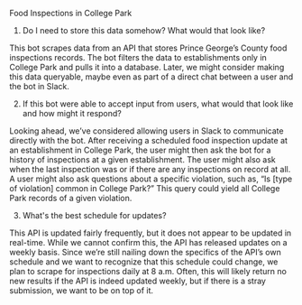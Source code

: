 Food Inspections in College Park

1. Do I need to store this data somehow? What would that look like?

This bot scrapes data from an API that stores Prince George’s County food inspections records. The bot filters the data to establishments only in College Park and pulls it into a database. Later, we might consider making this data queryable, maybe even as part of a direct chat between a user and the bot in Slack.

2. If this bot were able to accept input from users, what would that look like and how might it respond?

Looking ahead, we’ve considered allowing users in Slack to communicate directly with the bot. After receiving a scheduled food inspection update at an establishment in College Park, the user might then ask the bot for a history of inspections at a given establishment. The user might also ask when the last inspection was or if there are any inspections on record at all. A user might also ask questions about a specific violation, such as,  “Is [type of violation] common in College Park?” This query could yield all College Park records of a given violation.

3. What's the best schedule for updates?

This API is updated fairly frequently, but it does not appear to be updated in real-time. While we cannot confirm this, the API has released updates on a weekly basis. Since we’re still nailing down the specifics of the API’s own schedule and we want to recognize that this schedule could change, we plan to scrape for inspections daily at 8 a.m. Often, this will likely return no new results if the API is indeed updated weekly, but if there is a stray submission, we want to be on top of it.
